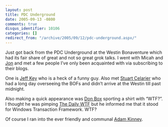 ```yaml
---
layout: post
title: PDC Underground
date: 2005-09-13 -0800
comments: true
disqus_identifier: 10106
categories: []
redirect_from: "/archive/2005/09/12/pdc-underground.aspx/"
---
```


Just got back from the PDC Underground at the Westin Bonaventure which
had its fair share of great and not so great grok talks. I went with
Micah and [Jon](http://weblogs.asp.net/jgalloway/) and met a few people
I’ve only been acquainted with via subscribing to their blogs.

One is [Jeff Key](http://weblogs.asp.net/jkey/) who is a heck of a funny
guy. Also met [Stuart Celarier](http://cs.ferncrk.com/blogs/stuart/) who
had a long day overseeing the BOFs and didn’t arrive at the Westin till
past midnight.

Also making a quick appearance was [Don
Box](http://www.pluralsight.com/blogs/dbox/default.aspx) sporting a
shirt with “WTF?”. I thought he was pimping [The Daily
WTF](http://thedailywtf.com/) but he informed me that it stood for
Windows Transaction Framework. WTF?

Of course I ran into the ever friendly and communal [Adam
Kinney](http://www.adamkinney.com).

